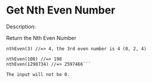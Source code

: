 # Get Nth Even Number
Description:

Return the Nth Even Number

```nthEven(1) //=> 0, the first even number is 0
nthEven(3) //=> 4, the 3rd even number is 4 (0, 2, 4)

nthEven(100) //=> 198
nthEven(1298734) //=> 2597466```

The input will not be 0.
